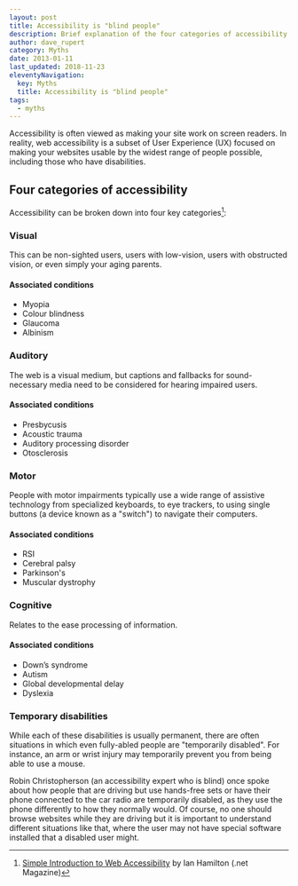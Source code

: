 ```yaml
---
layout: post
title: Accessibility is "blind people"
description: Brief explanation of the four categories of accessibility.
author: dave_rupert
category: Myths
date: 2013-01-11
last_updated: 2018-11-23
eleventyNavigation:
  key: Myths
  title: Accessibility is "blind people"
tags:
  - myths
---
```


Accessibility is often viewed as making your site work on screen readers. In reality, web accessibility is a subset of User Experience (UX) focused on making your websites usable by the widest range of people possible, including those who have disabilities.

## Four categories of accessibility

Accessibility can be broken down into four key categories[^fn1]:

[^fn1]: [Simple Introduction to Web Accessibility](http://www.creativebloq.com/netmag/simple-introduction-web-accessibility-7116888) by Ian Hamilton (.net Magazine)

### Visual

This can be non-sighted users, users with low-vision, users with obstructed vision, or even simply your aging parents.

#### Associated conditions

- Myopia
- Colour blindness
- Glaucoma
- Albinism

### Auditory

The web is a visual medium, but captions and fallbacks for sound-necessary media need to be considered for hearing impaired users.

#### Associated conditions

- Presbycusis
- Acoustic trauma
- Auditory processing disorder
- Otosclerosis

### Motor

People with motor impairments typically use a wide range of assistive technology from specialized keyboards, to eye trackers, to using single buttons (a device known as a "switch") to navigate their computers.

#### Associated conditions

- RSI
- Cerebral palsy
- Parkinson's
- Muscular dystrophy

### Cognitive

Relates to the ease processing of information.

#### Associated conditions

- Down’s syndrome
- Autism
- Global developmental delay
- Dyslexia

### Temporary disabilities

While each of these disabilities is usually permanent, there are often situations in which even fully-abled people are "temporarily disabled". For instance, an arm or wrist injury may temporarily prevent you from being able to use a mouse.

Robin Christopherson (an accessibility expert who is blind) once spoke about how people that are driving but use hands-free sets or have their phone connected to the car radio are temporarily disabled, as they use the phone differently to how they normally would. Of course, no one should browse websites while they are driving but it is important to understand different situations like that, where the user may not have special software installed that a disabled user might.
